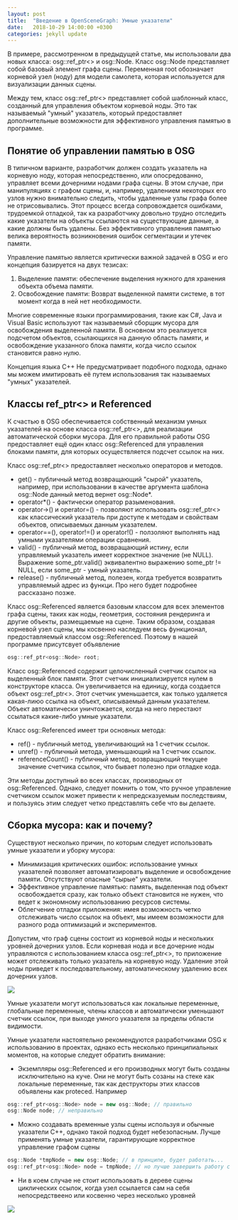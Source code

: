 ```yaml
---
layout: post
title:  "Введение в OpenSceneGraph: Умные указатели"
date:   2018-10-29 14:00:00 +0300
categories: jekyll update
---
```


В примере, рассмотренном в предыдущей статье, мы использовали два новых класса: osg::ref_ptr<> и osg::Node. Класс osg::Node представляет собой базовый элемент графа сцены. Переменная root обозначает корневой узел (ноду) для модели самолета, которая используется для визуализации данных сцены.

Между тем, класс osg::ref_ptr<> представляет собой шаблонный класс, созданный для управления объектом корневой ноды. Это так называемый "умный" указатель, который предоставляет дополнительные возможности для эффективного управления памятью в программе.

## Понятие об управлении памятью в OSG

В типичном варианте, разработчик должен создать указатель на корневую ноду, которая непосредственно, или опосредованно, управляет всеми дочерними нодами графа сцены. В этом случае, при манипуляциях с графом сцены, и, например, удалением некоторых его узлов нужно внимательно следить, чтобы удаленные узлы графа более не отрисовывались. Этот процесс всегда сопровождается ошибками, трудоемкой отладкой, так ка разработчику довольно трудно отследить какие указатели на объекты ссылаются на существующие данные, а какие должны быть удалены. Без эффективного управления памятью велика вероятность возникновения ошибок сегментации и утечек памяти.

Управление памятью является критически важной задачей в OSG и его концепция базируется на двух тезисах:

1. Выделение памяти: обеспечение выделения нужного для хранения объекта объема памяти.
2. Освобождение памяти: Возврат выделенной памяти системе, в тот момент когда в ней нет необходимости.

Многие современные языки программирования, такие как C#, Java и Visual Basic используют так называемый сборщик мусора для освобождения выделенной памяти. В основном это реализуется подсчетом объектов, ссылающихся на данную область памяти, и освобождение указанного блока памяти, когда число ссылок становится равно нулю.

Концепция языка C++ Не предусматривает подобного подхода, однако мы можем имитировать её путем использования так называемых "умных" указателей.

## Классы ref_ptr<> и Referenced

К счастью в OSG обеспечивается собственный механизм умных указателей на основе класса osg::ref_ptr<>, для реализации автоматической сборки мусора. Для его правильной работы OSG предоставляет ещё один класс osg::Referenced для управления блоками памяти, для которых осуществляется подсчет ссылок на них.

Класс osg::ref_ptr<> предоставляет несколько операторов и методов.

* get() - публичный метод возвращающий "сырой" указатель, например, при использовании в качестве аргумента шаблона osg::Node данный метод вернет osg::Node*.
* operator*() - фактически оператор разыменования.
* operator->() и operator=() - позволяют использовать osg::ref_ptr<> как классический указатель при доступе к методам и свойствам объектов, описываемых данным указателем.
* operator==(), operator!=() и operator!() - ползоляют выполнять над умными указателями операции сравнения.
* valid() - публичный метод, возвращающий истину, если управляемый указатель имеет корректное значение (не NULL). Выражение some_ptr.valid() эквивалентно выражению some_ptr != NULL, если some_ptr - умный указатель.
* release() - публичный метод, полезен, когда требуется возвратить управляемый адрес из функци. Про него будет подробнее рассказано позже.

Класс osg::Referenced является базовым классом для всех элементов графа сцены, таких как ноды, геометрия, состояния рендеринга и другие объекты, размещаемые на сцене. Таким образом, создавая корневой узел сцены, мы косвенно наследуем весь функционал, предоставляемый классом osg::Referenced. Поэтому в нашей программе присутсвует объявление

```cpp
osg::ref_ptr<osg::Node> root;
```

Класс osg::Referenced содержит целочисленный счетчик ссылок на выделенный блок памяти. Этот счетчик инициализируется нулем в конструкторе класса. Он увеличивается на единицу, когда создается объект osg::ref_ptr<>. Этот счетчик уменьшается, как только удаляется какая-лиюо ссылка на объект, описываемый данным указателем. Объект автоматически уничтожается, когда на него перестают ссылаться какие-либо умные указатели.

Класс osg::Referenced имеет три основных метода:

* ref() - публичный метод, увеличивающий на 1 счетчик ссылок.
* unref() - публичный метода, уменьшающий на 1 счетчик ссылок.
* referenceCount() - публичный метод, возвращающий текущее значение счетчика ссылок, что бывает полезно при отладке кода.

Эти методы доступный во всех классах, производных от osg::Referenced. Однако, следует помнить о том, что ручное управление счетчиком ссылок может привести к непредсказуемым последствиям, и пользуясь этим следует четко представлять себе что вы делаете.

## Сборка мусора: как и почему?

Существуют несколько причин, по которым следует использовать умные указатели и уборку мусора:

* Минимизация критических ошибок: использование умных указателей позволяет автоматизировать выделение и освобождение памяти. Отсутствуют опасные "сырые" указатели.
* Эффективное управление памятью: память, выделенная под объект освобождается сразу, как только объект становится не нужен, что ведет к экономному использованию ресурсов системы.
* Облегчение отладки приложения: имея возможность четко отслеживать число ссылок на объект, мы имеем возможности для разного рода оптимизаций и экспериментов.

Допустим, что граф сцены состоит из корневой ноды и нескольких уровней дочерних узлов. Если корневая нода и все дочерние ноды управляются с использованием класса osg::ref_ptr<>, то приложение может отслеживать только указатель на корневую ноду. Удаление этой ноды приведет к последовательному, автоматическому удалению всех дочерних узлов.

![](https://habrastorage.org/webt/5r/az/ri/5razrigi8nvg-75jwcm4vhhurda.png)

Умные указатели могут использоваться как локальные переменные, глобальные переменные, члены классов и автоматически уменьшают счетчик ссылок, при выходе умного указателя за пределы области видимости. 

Умные указатели настоятельно рекомендуются разработчиками OSG к использованию в проектах, однако есть несколько принципиальных моментов, на которые следует обратить внимание:

* Экземпляры osg::Referenced и его производных могут быть созданы исключительно на куче. Они не могут быть созаны на стеке как локальные переменные, так как деструкторы этих классов объявлены как proteced. Например
```cpp
osg::ref_ptr<osg::Node> node = new osg::Node; // правильно
osg::Node node; // неправильно
```
* Можно создавать временные узлы сцены используя и обычные указатели C++, однако такой подход будет небезопасным. Лучше применять умные указатели, гарантирующие корректное управление графом сцены
```cpp
osg::Node *tmpNode = new osg::Node; // в принципе, будет работать...
osg::ref_ptr<osg::Node> node = tmpNode; // но лучше завершить работу с временным указателем таким образом!
``` 
* Ни в коем случае не стоит использовать в дереве сцены циклических ссылок, когда узел ссылается сам на себя непосредствеено или косвенно через несколько уровней 

![](https://habrastorage.org/webt/ds/af/er/dsafertsy4m2doboaeb9cgjdzyk.png)